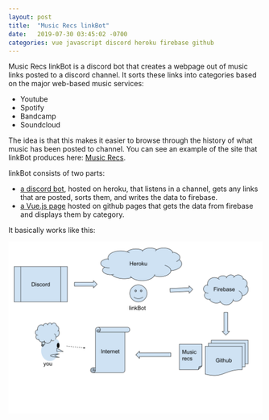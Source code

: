 ```yaml
---
layout: post
title:  "Music Recs linkBot"
date:   2019-07-30 03:45:02 -0700
categories: vue javascript discord heroku firebase github
---
```


Music Recs linkBot is a discord bot that creates a webpage out of music links posted to a discord channel. It sorts these links into categories based on the major web-based music services:

- Youtube
- Spotify
- Bandcamp
- Soundcloud

The idea is that this makes it easier to browse through the history of what music has been posted to channel. You can see an example of the site that linkBot produces here: [Music Recs](https://alexharris.online/https://alexharris.online/musicRecsLinkBot/).

linkBot consists of two parts:

- [a discord bot](https://github.com/alexharris/linkBot), hosted on heroku, that listens in a channel, gets any links that are posted, sorts them, and writes the data to firebase.
- [a Vue.js page](https://github.com/alexharris/musicrecs) hosted on github pages that gets the data from firebase and displays them by category.

It basically works like this:

![linkbot diagram](/assets/linkbot_diagram.svg)
